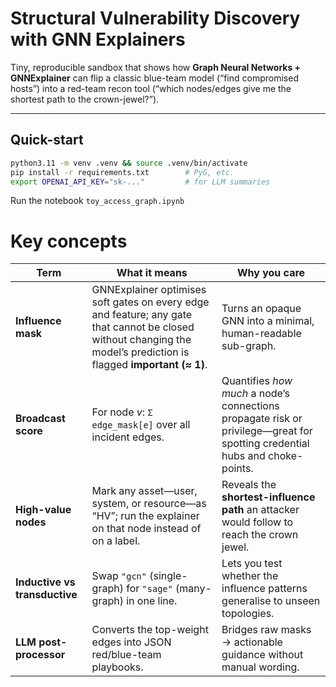 # Structural Vulnerability Discovery with GNN Explainers

Tiny, reproducible sandbox that shows how **Graph Neural Networks + GNNExplainer**
can flip a classic blue-team model (“find compromised hosts”) into a
red-team recon tool (“which nodes/edges give me the shortest path to the crown-jewel?”).

---

## Quick-start

```bash
python3.11 -m venv .venv && source .venv/bin/activate
pip install -r requirements.txt        # PyG, etc.
export OPENAI_API_KEY="sk-..."         # for LLM summaries
```

Run the notebook `toy_access_graph.ipynb`

# Key concepts

| Term                          | What it means                                                                                                                                                       | Why you care                                                                                                                |
| ----------------------------- | ------------------------------------------------------------------------------------------------------------------------------------------------------------------- | --------------------------------------------------------------------------------------------------------------------------- |
| **Influence mask**            | GNNExplainer optimises soft gates on every edge and feature; any gate that cannot be closed without changing the model’s prediction is flagged **important (≈ 1)**. | Turns an opaque GNN into a minimal, human-readable sub-graph.                                                               |
| **Broadcast score**           | For node *v*:  `Σ edge_mask[e]`  over all incident edges.                                                                                                           | Quantifies *how much* a node’s connections propagate risk or privilege—great for spotting credential hubs and choke-points. |
| **High-value nodes**          | Mark any asset—user, system, or resource—as “HV”; run the explainer on that node instead of on a label.                                                             | Reveals the **shortest-influence path** an attacker would follow to reach the crown jewel.                                  |
| **Inductive vs transductive** | Swap `"gcn"` (single-graph) for `"sage"` (many-graph) in one line.                                                                                                  | Lets you test whether the influence patterns generalise to unseen topologies.                                               |
| **LLM post-processor**        | Converts the top-weight edges into JSON red/blue-team playbooks.                                                                                                    | Bridges raw masks → actionable guidance without manual wording.                                                             |
